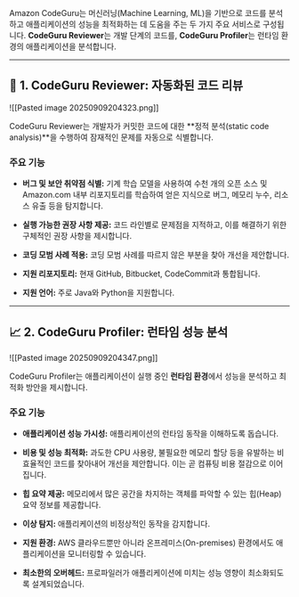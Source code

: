 
Amazon CodeGuru는 머신러닝(Machine Learning, ML)을 기반으로 코드를 분석하고 애플리케이션의 성능을 최적화하는 데 도움을 주는 두 가지 주요 서비스로 구성됩니다. **CodeGuru Reviewer**는 개발 단계의 코드를, **CodeGuru Profiler**는 런타임 환경의 애플리케이션을 분석합니다.

---

## 🧐 1. CodeGuru Reviewer: 자동화된 코드 리뷰

![[Pasted image 20250909204323.png]]

CodeGuru Reviewer는 개발자가 커밋한 코드에 대한 **정적 분석(static code analysis)**을 수행하여 잠재적인 문제를 자동으로 식별합니다.

### **주요 기능**

- **버그 및 보안 취약점 식별:** 기계 학습 모델을 사용하여 수천 개의 오픈 소스 및 Amazon.com 내부 리포지토리를 학습하여 얻은 지식으로 버그, 메모리 누수, 리소스 유출 등을 탐지합니다.
    
- **실행 가능한 권장 사항 제공:** 코드 라인별로 문제점을 지적하고, 이를 해결하기 위한 구체적인 권장 사항을 제시합니다.
    
- **코딩 모범 사례 적용:** 코딩 모범 사례를 따르지 않은 부분을 찾아 개선을 제안합니다.
    
- **지원 리포지토리:** 현재 GitHub, Bitbucket, CodeCommit과 통합됩니다.
    
- **지원 언어:** 주로 Java와 Python을 지원합니다.
    

---

## 📈 2. CodeGuru Profiler: 런타임 성능 분석

![[Pasted image 20250909204347.png]]

CodeGuru Profiler는 애플리케이션이 실행 중인 **런타임 환경**에서 성능을 분석하고 최적화 방안을 제시합니다.

### **주요 기능**

- **애플리케이션 성능 가시성:** 애플리케이션의 런타임 동작을 이해하도록 돕습니다.
    
- **비용 및 성능 최적화:** 과도한 CPU 사용량, 불필요한 메모리 할당 등을 유발하는 비효율적인 코드를 찾아내어 개선을 제안합니다. 이는 곧 컴퓨팅 비용 절감으로 이어집니다.
    
- **힙 요약 제공:** 메모리에서 많은 공간을 차지하는 객체를 파악할 수 있는 힙(Heap) 요약 정보를 제공합니다.
    
- **이상 탐지:** 애플리케이션의 비정상적인 동작을 감지합니다.
    
- **지원 환경:** AWS 클라우드뿐만 아니라 온프레미스(On-premises) 환경에서도 애플리케이션을 모니터링할 수 있습니다.
    
- **최소한의 오버헤드:** 프로파일러가 애플리케이션에 미치는 성능 영향이 최소화되도록 설계되었습니다.